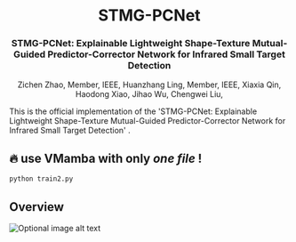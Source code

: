 <div align="center">
<h1>STMG-PCNet </h1>
<h3>STMG-PCNet: Explainable Lightweight Shape-Texture Mutual-Guided Predictor-Corrector Network for Infrared Small Target Detection</h3>
Zichen Zhao, Member, IEEE, Huanzhang Ling, Member, IEEE, Xiaxia Qin, Haodong Xiao, Jihao Wu, Chengwei Liu,
</div>

This is the official implementation of the 'STMG-PCNet: Explainable Lightweight Shape-Texture Mutual-Guided Predictor-Corrector Network for Infrared Small Target Detection' .

## 🔥 use VMamba with only ***one file***  !
```bash
python train2.py
```

## Overview
![Optional image alt text](STMG-PCNet.jpg)
